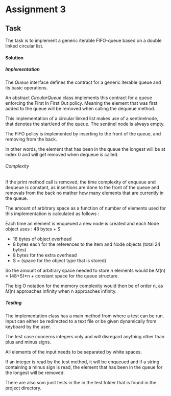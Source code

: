 # Assignment 3
## Task
The task is to implement a generic iterable FIFO-queue based on a double linked circular list. 
#### Solution

##### Implementation
The *Queue* interface defines the contract for a generic iterable queue and its basic operations.

An abstract *CircularQueue* class implements this contract for a queue enforcing the First In First Out policy.
Meaning the element that was first added to the queue will be removed when calling the dequeue method.

This implementation of a circular linked list makes use of a sentinelnode, that denotes the start/end of the queue.
The sentinel node is always empty.

The FIFO policy is implemented by inserting to the front of the queue, and removing from the back. 

In other words, the element that has been in the queue the longest will be at index 0 and 
will get removed when dequeue is called.

###### Complexity
If the print method call is removed, the time complexity of enqueue and dequeue is constant, 
as insertions are done to the front of the queue and removals from the back no mather how 
many elements that are currently in the queue.

The amount of arbitrary space as a function of number of elements 
used for this implementation is calculated as follows :

Each time an element is enqueued a new node is created
and each Node object uses :
 48 bytes + S 
- 16 bytes of object overhead
- 8 bytes each for the references to the Item and Node objects (total 24 bytes)
- 8 bytes for the extra overhead
- S = (space for the object type that is stored)

So the amount of arbitrary space needed to store *n* elements would be 
*M*(n) = (48+S)*n + constant space for the queue structure.

The big O notation for the memory complexity would then be of order n,
as *M*(n) approaches infinity when n approaches infinity.

##### Testing
The implementation class has a main method from where a test can be run.
Input can either be redirected to a text file or be given dynamically from keyboard by the user.

The test case concerns integers only and will disregard anything other 
than plus and minus signs.

All elements of the input needs to be separated by white spaces.

If an integer is read by the test method, it will be enqueued and 
if a string containing a minus sign is read, the element that has been in the
queue for the longest will be removed.

There are also som junit tests in the in the test folder that is found
in the project directory.

